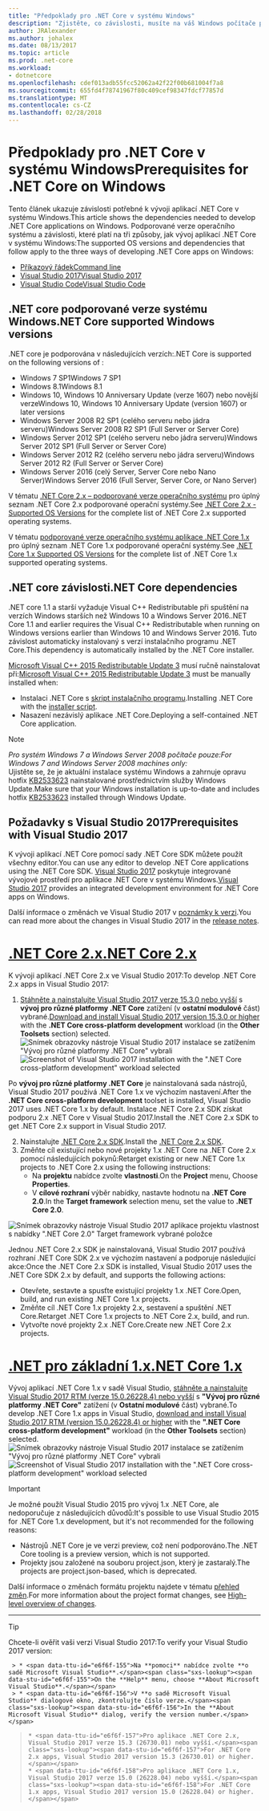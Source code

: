 ```yaml
---
title: "Předpoklady pro .NET Core v systému Windows"
description: "Zjistěte, co závislosti, musíte na váš Windows počítače pro vývoj a spouštění aplikací .NET Core."
author: JRAlexander
ms.author: johalex
ms.date: 08/13/2017
ms.topic: article
ms.prod: .net-core
ms.workload:
- dotnetcore
ms.openlocfilehash: cdef013adb55fcc52062a42f22f00b681004f7a8
ms.sourcegitcommit: 655fd4f78741967f80c409cef98347fdcf77857d
ms.translationtype: MT
ms.contentlocale: cs-CZ
ms.lasthandoff: 02/28/2018
---
```

# <a name="prerequisites-for-net-core-on-windows"></a><span data-ttu-id="e6f6f-103">Předpoklady pro .NET Core v systému Windows</span><span class="sxs-lookup"><span data-stu-id="e6f6f-103">Prerequisites for .NET Core on Windows</span></span>

<span data-ttu-id="e6f6f-104">Tento článek ukazuje závislosti potřebné k vývoji aplikací .NET Core v systému Windows.</span><span class="sxs-lookup"><span data-stu-id="e6f6f-104">This article shows the dependencies needed to develop .NET Core applications on Windows.</span></span> <span data-ttu-id="e6f6f-105">Podporované verze operačního systému a závislosti, které platí na tři způsoby, jak vývoj aplikací .NET Core v systému Windows:</span><span class="sxs-lookup"><span data-stu-id="e6f6f-105">The supported OS versions and dependencies that follow apply to the three ways of developing .NET Core apps on Windows:</span></span>

* [<span data-ttu-id="e6f6f-106">Příkazový řádek</span><span class="sxs-lookup"><span data-stu-id="e6f6f-106">Command line</span></span>](tutorials/using-with-xplat-cli.md)
* [<span data-ttu-id="e6f6f-107">Visual Studio 2017</span><span class="sxs-lookup"><span data-stu-id="e6f6f-107">Visual Studio 2017</span></span>](https://aka.ms/vsdownload?utm_source=mscom&utm_campaign=msdocs)
* [<span data-ttu-id="e6f6f-108">Visual Studio Code</span><span class="sxs-lookup"><span data-stu-id="e6f6f-108">Visual Studio Code</span></span>](https://code.visualstudio.com/)

## <a name="net-core-supported-windows-versions"></a><span data-ttu-id="e6f6f-109">.NET core podporované verze systému Windows</span><span class="sxs-lookup"><span data-stu-id="e6f6f-109">.NET Core supported Windows versions</span></span>

<span data-ttu-id="e6f6f-110">.NET core je podporována v následujících verzích:</span><span class="sxs-lookup"><span data-stu-id="e6f6f-110">.NET Core is supported on the following versions of :</span></span>

* <span data-ttu-id="e6f6f-111">Windows 7 SP1</span><span class="sxs-lookup"><span data-stu-id="e6f6f-111">Windows 7 SP1</span></span>
* <span data-ttu-id="e6f6f-112">Windows 8.1</span><span class="sxs-lookup"><span data-stu-id="e6f6f-112">Windows 8.1</span></span>
* <span data-ttu-id="e6f6f-113">Windows 10, Windows 10 Anniversary Update (verze 1607) nebo novější verze</span><span class="sxs-lookup"><span data-stu-id="e6f6f-113">Windows 10, Windows 10 Anniversary Update (version 1607) or later versions</span></span>
* <span data-ttu-id="e6f6f-114">Windows Server 2008 R2 SP1 (celého serveru nebo jádra serveru)</span><span class="sxs-lookup"><span data-stu-id="e6f6f-114">Windows Server 2008 R2 SP1 (Full Server or Server Core)</span></span>
* <span data-ttu-id="e6f6f-115">Windows Server 2012 SP1 (celého serveru nebo jádra serveru)</span><span class="sxs-lookup"><span data-stu-id="e6f6f-115">Windows Server 2012 SP1 (Full Server or Server Core)</span></span>
* <span data-ttu-id="e6f6f-116">Windows Server 2012 R2 (celého serveru nebo jádra serveru)</span><span class="sxs-lookup"><span data-stu-id="e6f6f-116">Windows Server 2012 R2 (Full Server or Server Core)</span></span>
* <span data-ttu-id="e6f6f-117">Windows Server 2016 (celý Server, Server Core nebo Nano Server)</span><span class="sxs-lookup"><span data-stu-id="e6f6f-117">Windows Server 2016 (Full Server, Server Core, or Nano Server)</span></span>

<span data-ttu-id="e6f6f-118">V tématu [.NET Core 2.x – podporované verze operačního systému](https://github.com/dotnet/core/blob/master/release-notes/2.0/2.0-supported-os.md) pro úplný seznam .NET Core 2.x podporované operační systémy.</span><span class="sxs-lookup"><span data-stu-id="e6f6f-118">See [.NET Core 2.x - Supported OS Versions](https://github.com/dotnet/core/blob/master/release-notes/2.0/2.0-supported-os.md) for the complete list of .NET Core 2.x supported operating systems.</span></span>

<span data-ttu-id="e6f6f-119">V tématu [podporované verze operačního systému aplikace .NET Core 1.x](https://github.com/dotnet/core/blob/master/release-notes/1.0/1.0-supported-os.md) pro úplný seznam .NET Core 1.x podporované operační systémy.</span><span class="sxs-lookup"><span data-stu-id="e6f6f-119">See [.NET Core 1.x Supported OS Versions](https://github.com/dotnet/core/blob/master/release-notes/1.0/1.0-supported-os.md) for the complete list of .NET Core 1.x supported operating systems.</span></span>

## <a name="net-core-dependencies"></a><span data-ttu-id="e6f6f-120">.NET core závislosti</span><span class="sxs-lookup"><span data-stu-id="e6f6f-120">.NET Core dependencies</span></span>

<span data-ttu-id="e6f6f-121">.NET core 1.1 a starší vyžaduje Visual C++ Redistributable při spuštění na verzích Windows starších než Windows 10 a Windows Server 2016.</span><span class="sxs-lookup"><span data-stu-id="e6f6f-121">.NET Core 1.1 and earlier requires the Visual C++ Redistributable when running on Windows versions earlier than Windows 10 and Windows Server 2016.</span></span> <span data-ttu-id="e6f6f-122">Tuto závislost automaticky instalovaný s verzí instalačního programu .NET Core.</span><span class="sxs-lookup"><span data-stu-id="e6f6f-122">This dependency is automatically installed by the .NET Core installer.</span></span>

<span data-ttu-id="e6f6f-123">[Microsoft Visual C++ 2015 Redistributable Update 3](https://www.microsoft.com/download/details.aspx?id=52685) musí ručně nainstalovat při:</span><span class="sxs-lookup"><span data-stu-id="e6f6f-123">[Microsoft Visual C++ 2015 Redistributable Update 3](https://www.microsoft.com/download/details.aspx?id=52685) must be manually installed when:</span></span>

   * <span data-ttu-id="e6f6f-124">Instalaci .NET Core s [skript instalačního programu](./tools/dotnet-install-script.md).</span><span class="sxs-lookup"><span data-stu-id="e6f6f-124">Installing .NET Core with the [installer script](./tools/dotnet-install-script.md).</span></span>
   * <span data-ttu-id="e6f6f-125">Nasazení nezávislý aplikace .NET Core.</span><span class="sxs-lookup"><span data-stu-id="e6f6f-125">Deploying a self-contained .NET Core application.</span></span>

> [!NOTE]
> <span data-ttu-id="e6f6f-126"><em>Pro systém Windows 7 a Windows Server 2008 počítače pouze:</em></span><span class="sxs-lookup"><span data-stu-id="e6f6f-126"><em>For Windows 7 and Windows Server 2008 machines only:</em></span></span><br>
> <span data-ttu-id="e6f6f-127">Ujistěte se, že je aktuální instalace systému Windows a zahrnuje opravu hotfix [KB2533623](https://support.microsoft.com/help/2533623) nainstalované prostřednictvím služby Windows Update.</span><span class="sxs-lookup"><span data-stu-id="e6f6f-127">Make sure that your Windows installation is up-to-date and includes hotfix [KB2533623](https://support.microsoft.com/help/2533623) installed through Windows Update.</span></span>

## <a name="prerequisites-with-visual-studio-2017"></a><span data-ttu-id="e6f6f-128">Požadavky s Visual Studio 2017</span><span class="sxs-lookup"><span data-stu-id="e6f6f-128">Prerequisites with Visual Studio 2017</span></span>

<span data-ttu-id="e6f6f-129">K vývoji aplikací .NET Core pomocí sady .NET Core SDK můžete použít všechny editor.</span><span class="sxs-lookup"><span data-stu-id="e6f6f-129">You can use any editor to develop .NET Core applications using the .NET Core SDK.</span></span>  <span data-ttu-id="e6f6f-130">[Visual Studio 2017](#visual-studio-2017) poskytuje integrované vývojové prostředí pro aplikace .NET Core v systému Windows.</span><span class="sxs-lookup"><span data-stu-id="e6f6f-130">[Visual Studio 2017](#visual-studio-2017) provides an integrated development environment for .NET Core apps on Windows.</span></span>

<span data-ttu-id="e6f6f-131">Další informace o změnách ve Visual Studio 2017 v [poznámky k verzi](/visualstudio/releasenotes/vs2017-relnotes).</span><span class="sxs-lookup"><span data-stu-id="e6f6f-131">You can read more about the changes in Visual Studio 2017 in the [release notes](/visualstudio/releasenotes/vs2017-relnotes).</span></span>
# <a name="net-core-2xtabnetcore2x"></a>[<span data-ttu-id="e6f6f-132">.NET Core 2.x</span><span class="sxs-lookup"><span data-stu-id="e6f6f-132">.NET Core 2.x</span></span>](#tab/netcore2x)

<span data-ttu-id="e6f6f-133">K vývoji aplikací .NET Core 2.x ve Visual Studio 2017:</span><span class="sxs-lookup"><span data-stu-id="e6f6f-133">To develop .NET Core 2.x apps in Visual Studio 2017:</span></span>

 1. <span data-ttu-id="e6f6f-134">[Stáhněte a nainstalujte Visual Studio 2017 verze 15.3.0 nebo vyšší](/visualstudio/install/install-visual-studio) s **vývoj pro různé platformy .NET Core** zatížení (v **ostatní modulové** část) vybrané.</span><span class="sxs-lookup"><span data-stu-id="e6f6f-134">[Download and install Visual Studio 2017 version 15.3.0 or higher](/visualstudio/install/install-visual-studio) with the **.NET Core cross-platform development** workload (in the **Other Toolsets** section) selected.</span></span>
<span data-ttu-id="e6f6f-135">![Snímek obrazovky nástroje Visual Studio 2017 instalace se zatížením "Vývoj pro různé platformy .NET Core" vybrali](./media/windows-prerequisites/vs-15-3-workloads.jpg)</span><span class="sxs-lookup"><span data-stu-id="e6f6f-135">![Screenshot of Visual Studio 2017 installation with the ".NET Core cross-platform development" workload selected](./media/windows-prerequisites/vs-15-3-workloads.jpg)</span></span>

<span data-ttu-id="e6f6f-136">Po **vývoj pro různé platformy .NET Core** je nainstalovaná sada nástrojů, Visual Studio 2017 používá .NET Core 1.x ve výchozím nastavení.</span><span class="sxs-lookup"><span data-stu-id="e6f6f-136">After the **.NET Core cross-platform development** toolset is installed, Visual Studio 2017 uses .NET Core 1.x by default.</span></span> <span data-ttu-id="e6f6f-137">Instalace .NET Core 2.x SDK získat podporu 2.x .NET Core v Visual Studio 2017.</span><span class="sxs-lookup"><span data-stu-id="e6f6f-137">Install the .NET Core 2.x SDK to get .NET Core 2.x support in Visual Studio 2017.</span></span>

 2. <span data-ttu-id="e6f6f-138">Nainstalujte [.NET Core 2.x SDK](https://www.microsoft.com/net/download/core).</span><span class="sxs-lookup"><span data-stu-id="e6f6f-138">Install the [.NET Core 2.x SDK](https://www.microsoft.com/net/download/core).</span></span>
 3. <span data-ttu-id="e6f6f-139">Změňte cíl existující nebo nové projekty 1.x .NET Core na .NET Core 2.x pomocí následujících pokynů:</span><span class="sxs-lookup"><span data-stu-id="e6f6f-139">Retarget existing or new .NET Core 1.x projects to .NET Core 2.x using the following instructions:</span></span>
    * <span data-ttu-id="e6f6f-140">Na **projektu** nabídce zvolte **vlastnosti**.</span><span class="sxs-lookup"><span data-stu-id="e6f6f-140">On the **Project** menu, Choose **Properties**.</span></span> 
    * <span data-ttu-id="e6f6f-141">V **cílové rozhraní** výběr nabídky, nastavte hodnotu na **.NET Core 2.0**.</span><span class="sxs-lookup"><span data-stu-id="e6f6f-141">In the **Target framework** selection menu, set the value to **.NET Core 2.0**.</span></span>

![Snímek obrazovky nástroje Visual Studio 2017 aplikace projektu vlastnost s nabídky ".NET Core 2.0" Target framework vybrané položce](./media/windows-prerequisites/Targeting-dotnetCore2.png)

<span data-ttu-id="e6f6f-143">Jednou .NET Core 2.x SDK je nainstalovaná, Visual Studio 2017 používá rozhraní .NET Core SDK 2.x ve výchozím nastavení a podporuje následující akce:</span><span class="sxs-lookup"><span data-stu-id="e6f6f-143">Once the .NET Core 2.x SDK is installed, Visual Studio 2017 uses the .NET Core SDK 2.x by default, and supports the following actions:</span></span>

  * <span data-ttu-id="e6f6f-144">Otevřete, sestavte a spusťte existující projekty 1.x .NET Core.</span><span class="sxs-lookup"><span data-stu-id="e6f6f-144">Open, build, and run existing .NET Core 1.x projects.</span></span>
  * <span data-ttu-id="e6f6f-145">Změňte cíl .NET Core 1.x projekty 2.x, sestavení a spuštění .NET Core.</span><span class="sxs-lookup"><span data-stu-id="e6f6f-145">Retarget .NET Core 1.x projects to .NET Core 2.x, build, and run.</span></span>
  * <span data-ttu-id="e6f6f-146">Vytvořte nové projekty 2.x .NET Core.</span><span class="sxs-lookup"><span data-stu-id="e6f6f-146">Create new .NET Core 2.x projects.</span></span>

# <a name="net-core-1xtabnetcore1x"></a>[<span data-ttu-id="e6f6f-147">.NET pro základní 1.x</span><span class="sxs-lookup"><span data-stu-id="e6f6f-147">.NET Core 1.x</span></span>](#tab/netcore1x)
<span data-ttu-id="e6f6f-148">Vývoj aplikací .NET Core 1.x v sadě Visual Studio, [stáhněte a nainstalujte Visual Studio 2017 RTM (verze 15.0.26228.4) nebo vyšší](/visualstudio/install/install-visual-studio) s **"Vývoj pro různé platformy .NET Core"** zatížení (v  **Ostatní modulové** část) vybrané.</span><span class="sxs-lookup"><span data-stu-id="e6f6f-148">To develop .NET Core 1.x apps in Visual Studio, [download and install Visual Studio 2017 RTM (version 15.0.26228.4) or higher](/visualstudio/install/install-visual-studio) with the **".NET Core cross-platform development"** workload (in the **Other Toolsets** section) selected.</span></span>
<span data-ttu-id="e6f6f-149">![Snímek obrazovky nástroje Visual Studio 2017 instalace se zatížením "Vývoj pro různé platformy .NET Core" vybrali](./media/windows-prerequisites/vs_workloads.jpg)</span><span class="sxs-lookup"><span data-stu-id="e6f6f-149">![Screenshot of Visual Studio 2017 installation with the ".NET Core cross-platform development" workload selected](./media/windows-prerequisites/vs_workloads.jpg)</span></span>
> [!IMPORTANT]
> <span data-ttu-id="e6f6f-150">Je možné použít Visual Studio 2015 pro vývoj 1.x .NET Core, ale nedoporučuje z následujících důvodů:</span><span class="sxs-lookup"><span data-stu-id="e6f6f-150">It's possible to use Visual Studio 2015 for .NET Core 1.x development, but it's not recommended for the following reasons:</span></span>
  > * <span data-ttu-id="e6f6f-151">Nástrojů .NET Core je ve verzi preview, což není podporováno.</span><span class="sxs-lookup"><span data-stu-id="e6f6f-151">The .NET Core tooling is a preview version, which is not supported.</span></span>
  > * <span data-ttu-id="e6f6f-152">Projekty jsou založené na souboru project.json, který je zastaralý.</span><span class="sxs-lookup"><span data-stu-id="e6f6f-152">The projects are project.json-based, which is deprecated.</span></span>
>
> <span data-ttu-id="e6f6f-153">Další informace o změnách formátu projektu najdete v tématu [přehled změn](./tools/cli-msbuild-architecture.md).</span><span class="sxs-lookup"><span data-stu-id="e6f6f-153">For more information about the project format changes, see [High-level overview of changes](./tools/cli-msbuild-architecture.md).</span></span>
---

>[!TIP]
  > <span data-ttu-id="e6f6f-154">Chcete-li ověřit vaši verzi Visual Studio 2017:</span><span class="sxs-lookup"><span data-stu-id="e6f6f-154">To verify your Visual Studio 2017 version:</span></span>
>
     > * <span data-ttu-id="e6f6f-155">Na **pomoci** nabídce zvolte **o sadě Microsoft Visual Studio**.</span><span class="sxs-lookup"><span data-stu-id="e6f6f-155">On the **Help** menu, choose **About Microsoft Visual Studio**.</span></span>
     > * <span data-ttu-id="e6f6f-156">V **o sadě Microsoft Visual Studio** dialogové okno, zkontrolujte číslo verze.</span><span class="sxs-lookup"><span data-stu-id="e6f6f-156">In the **About Microsoft Visual Studio** dialog, verify the version number.</span></span>
>     * <span data-ttu-id="e6f6f-157">Pro aplikace .NET Core 2.x, Visual Studio 2017 verze 15.3 (26730.01) nebo vyšší.</span><span class="sxs-lookup"><span data-stu-id="e6f6f-157">For .NET Core 2.x apps, Visual Studio 2017 version 15.3 (26730.01) or higher.</span></span>
>     * <span data-ttu-id="e6f6f-158">Pro aplikace .NET Core 1.x, Visual Studio 2017 verze 15.0 (26228.04) nebo vyšší.</span><span class="sxs-lookup"><span data-stu-id="e6f6f-158">For .NET Core 1.x apps, Visual Studio 2017 version 15.0 (26228.04) or higher.</span></span>
